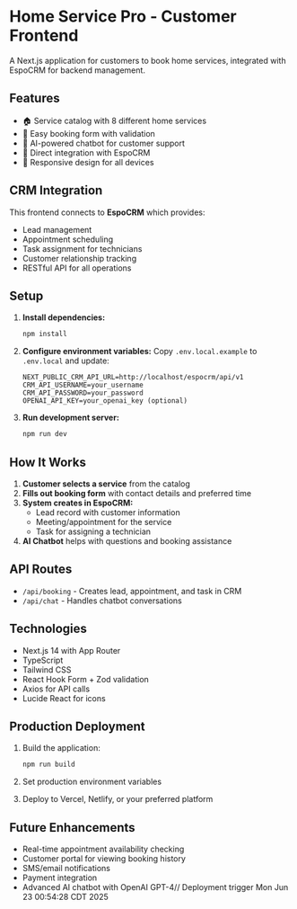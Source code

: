 # Home Service Pro - Customer Frontend

A Next.js application for customers to book home services, integrated with EspoCRM for backend management.

## Features

- 🏠 Service catalog with 8 different home services
- 📝 Easy booking form with validation
- 🤖 AI-powered chatbot for customer support
- 🔗 Direct integration with EspoCRM
- 📱 Responsive design for all devices

## CRM Integration

This frontend connects to **EspoCRM** which provides:
- Lead management
- Appointment scheduling
- Task assignment for technicians
- Customer relationship tracking
- RESTful API for all operations

## Setup

1. **Install dependencies:**
   ```bash
   npm install
   ```

2. **Configure environment variables:**
   Copy `.env.local.example` to `.env.local` and update:
   ```
   NEXT_PUBLIC_CRM_API_URL=http://localhost/espocrm/api/v1
   CRM_API_USERNAME=your_username
   CRM_API_PASSWORD=your_password
   OPENAI_API_KEY=your_openai_key (optional)
   ```

3. **Run development server:**
   ```bash
   npm run dev
   ```

## How It Works

1. **Customer selects a service** from the catalog
2. **Fills out booking form** with contact details and preferred time
3. **System creates in EspoCRM:**
   - Lead record with customer information
   - Meeting/appointment for the service
   - Task for assigning a technician
4. **AI Chatbot** helps with questions and booking assistance

## API Routes

- `/api/booking` - Creates lead, appointment, and task in CRM
- `/api/chat` - Handles chatbot conversations

## Technologies

- Next.js 14 with App Router
- TypeScript
- Tailwind CSS
- React Hook Form + Zod validation
- Axios for API calls
- Lucide React for icons

## Production Deployment

1. Build the application:
   ```bash
   npm run build
   ```

2. Set production environment variables

3. Deploy to Vercel, Netlify, or your preferred platform

## Future Enhancements

- Real-time appointment availability checking
- Customer portal for viewing booking history
- SMS/email notifications
- Payment integration
- Advanced AI chatbot with OpenAI GPT-4// Deployment trigger Mon Jun 23 00:54:28 CDT 2025

